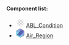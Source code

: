 #### Component list:
* ![IMAGE](../../images/icons/ABL_Condition.png) [ABL_Condition](../components/ABL_Condition.md)
* ![IMAGE](../../images/icons/Air_Region.png) [Air_Region](../components/Air_Region.md)